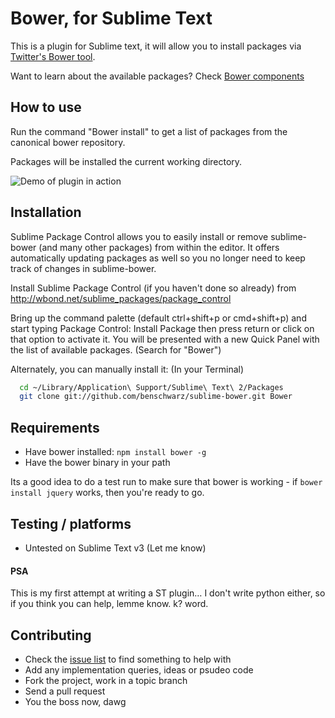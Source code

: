 # Bower, for Sublime Text

This is a plugin for Sublime text, it will allow you to install packages via [Twitter's Bower tool](http://twitter.github.com/bower/).

Want to learn about the available packages? Check [Bower components](http://sindresorhus.com/bower-components/) 

## How to use

Run the command "Bower install" to get a list of packages from the canonical bower repository.

Packages will be installed the current working directory. 

![Demo of plugin in action](http://0.germanforblack.com/sublime-plugin.gif)

## Installation

Sublime Package Control allows you to easily install or remove sublime-bower (and many other packages) from within the editor. It offers automatically updating packages as well so you no longer need to keep track of changes in sublime-bower.

Install Sublime Package Control (if you haven't done so already) from http://wbond.net/sublime_packages/package_control

Bring up the command palette (default ctrl+shift+p or cmd+shift+p) and start typing Package Control: Install Package then press return or click on that option to activate it. You will be presented with a new Quick Panel with the list of available packages. (Search for "Bower")

Alternately, you can manually install it: (In your Terminal)

```bash
  cd ~/Library/Application\ Support/Sublime\ Text\ 2/Packages
  git clone git://github.com/benschwarz/sublime-bower.git Bower
```

## Requirements

* Have bower installed: `npm install bower -g`
* Have the bower binary in your path

Its a good idea to do a test run to make sure that bower is working - if `bower install jquery` works, then you're ready to go.

## Testing / platforms

* Untested on Sublime Text v3 (Let me know)

#### PSA
This is my first attempt at writing a ST plugin… I don't write python either, so if you think you can help, lemme know. k? word.

## Contributing

* Check the [issue list](https://github.com/benschwarz/sublime-bower/issues) to find something to help with
* Add any implementation queries, ideas or psudeo code
* Fork the project, work in a topic branch
* Send a pull request
* You the boss now, dawg